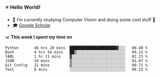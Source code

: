 ### ⭐️ Hello World!

<!--
**hologerry/hologerry** is a ✨ _special_ ✨ repository because its `README.md` (this file) appears on your GitHub profile.

Here are some ideas to get you started:

- 🔭 I’m currently working and studying on Computer Vision
- 🌱 I’m currently learning at Peking University
- 💬 Ask me about 
- 📫 How to reach me: E-mail
- 😄 Pronouns: he/his
- ⚡ Fun fact: Music is the Power
-->


- 🔭 I’m currently studying Computer Vision and doing some cool stuff 🤖
- 🎓 [Google Scholar](https://scholar.google.com/citations?user=3ykqW9wAAAAJ&hl=en)


📊 **This week I spent my time on**

<!--START_SECTION:waka-->

```text
Python       46 hrs 20 mins  █████████████████████▓░░░   86.40 %
Bash         4 hrs 54 mins   ██▒░░░░░░░░░░░░░░░░░░░░░░   09.15 %
YAML         1 hr 11 mins    ▓░░░░░░░░░░░░░░░░░░░░░░░░   02.23 %
JSON         34 mins         ▒░░░░░░░░░░░░░░░░░░░░░░░░   01.07 %
Git Config   22 mins         ▒░░░░░░░░░░░░░░░░░░░░░░░░   00.71 %
Text         8 mins          ░░░░░░░░░░░░░░░░░░░░░░░░░   00.25 %
```

<!--END_SECTION:waka-->
